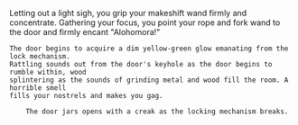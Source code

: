 Letting out a light sigh, you grip your makeshift wand firmly and concentrate. Gathering your focus, 
you point your rope and fork wand to the door and firmly encant "Alohomora!"

    The door begins to acquire a dim yellow-green glow emanating from the lock mechanism.
    Rattling sounds out from the door's keyhole as the door begins to rumble within, wood
    splintering as the sounds of grinding metal and wood fill the room. A horrible smell
    fills your nostrels and makes you gag.

        The door jars opens with a creak as the locking mechanism breaks.
